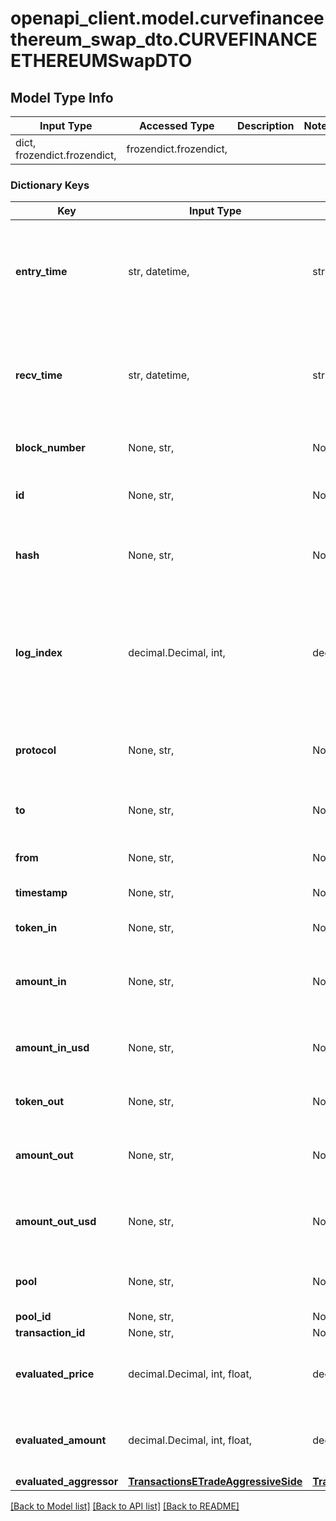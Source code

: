 # openapi_client.model.curvefinanceethereum_swap_dto.CURVEFINANCEETHEREUMSwapDTO

## Model Type Info
Input Type | Accessed Type | Description | Notes
------------ | ------------- | ------------- | -------------
dict, frozendict.frozendict,  | frozendict.frozendict,  |  | 

### Dictionary Keys
Key | Input Type | Accessed Type | Description | Notes
------------ | ------------- | ------------- | ------------- | -------------
**entry_time** | str, datetime,  | str,  |  | [optional] value must conform to RFC-3339 date-time
**recv_time** | str, datetime,  | str,  |  | [optional] value must conform to RFC-3339 date-time
**block_number** | None, str,  | NoneClass, str,  | Block number of this event | [optional] 
**id** | None, str,  | NoneClass, str,  | Swap-(transaction hash)-(log index) | [optional] 
**hash** | None, str,  | NoneClass, str,  | Transaction hash of the transaction that emitted this event | [optional] 
**log_index** | decimal.Decimal, int,  | decimal.Decimal,  | Event log index. For transactions that don&#x27;t emit event, create arbitrary index starting from 0 | [optional] value must be a 32 bit integer
**protocol** | None, str,  | NoneClass, str,  | The protocol this transaction belongs to | [optional] 
**to** | None, str,  | NoneClass, str,  | Address that received the tokens | [optional] 
**from** | None, str,  | NoneClass, str,  | Address that sent the tokens | [optional] 
**timestamp** | None, str,  | NoneClass, str,  | Timestamp of this event | [optional] 
**token_in** | None, str,  | NoneClass, str,  | Token deposited into pool | [optional] 
**amount_in** | None, str,  | NoneClass, str,  | Amount of token deposited into pool in native units | [optional] 
**amount_in_usd** | None, str,  | NoneClass, str,  | Amount of token deposited into pool in USD | [optional] 
**token_out** | None, str,  | NoneClass, str,  | Token withdrawn from pool | [optional] 
**amount_out** | None, str,  | NoneClass, str,  | Amount of token withdrawn from pool in native units | [optional] 
**amount_out_usd** | None, str,  | NoneClass, str,  | Amount of token withdrawn from pool in USD | [optional] 
**pool** | None, str,  | NoneClass, str,  | The pool involving this transaction | [optional] 
**pool_id** | None, str,  | NoneClass, str,  |  | [optional] 
**transaction_id** | None, str,  | NoneClass, str,  |  | [optional] 
**evaluated_price** | decimal.Decimal, int, float,  | decimal.Decimal,  |  | [optional] value must be a 64 bit float
**evaluated_amount** | decimal.Decimal, int, float,  | decimal.Decimal,  |  | [optional] value must be a 64 bit float
**evaluated_aggressor** | [**TransactionsETradeAggressiveSide**](TransactionsETradeAggressiveSide.md) | [**TransactionsETradeAggressiveSide**](TransactionsETradeAggressiveSide.md) |  | [optional] 

[[Back to Model list]](../../README.md#documentation-for-models) [[Back to API list]](../../README.md#documentation-for-api-endpoints) [[Back to README]](../../README.md)

